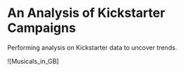 # An Analysis of Kickstarter Campaigns
Performing analysis on Kickstarter data to uncover trends.

![Musicals_in_GB]
